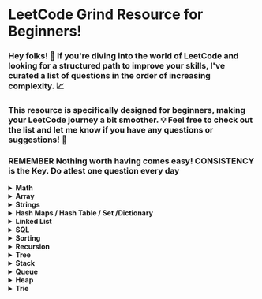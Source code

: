 # LeetCode Grind Resource for Beginners!

### Hey folks! 👋 If you're diving into the world of LeetCode and looking for a structured path to improve your skills, I've curated a list of questions in the order of increasing complexity. 📈

### This resource is specifically designed for beginners, making your LeetCode journey a bit smoother. 💡 Feel free to check out the list and let me know if you have any questions or suggestions! 🚀

### REMEMBER Nothing worth having comes easy! CONSISTENCY is the Key. Do atlest one question every day							
							

<details>
	<summary> <strong> Math </strong> </summary>	
	
1. [`2235. Add Two Integers`](./Golang/Leetcode%202235%20Add%20Two%20Integers.go) : Simplest Leetcode Question
2. [`412. Fizz Buzz`](./Golang/Leetcode%20412%20Fizz%20Buzz%20Golang.go)
3. [`2469 Convert the Temperature`](./Golang/Leetcode%202469%20Convert%20the%20Temperature%20Golang%20Solution.go)
4. [`1952. Three Divisors`](./Golang/Leetcode%201952.%20Three%20Divisors.go)
5. [`2455. Average Value of Even Numbers That Are Divisible by Three`](./Golang/Leetcode%202455.%20Average%20Value%20of%20Even%20Numbers%20That%20Are%20Divisible%20by%20Three.go)
6. [`1313. Decompress Run-Length Encoded List`](./Golang/Leetcode%201313.%20Decompress%20Run-Length%20Encoded%20List.go)
7. [`507. Perfect Number`](./Golang/Leetcode%20507.%20Perfect%20Number.go)
8. [`657. Robot Return to Origin`](./Golang/Leetcode%20657.%20Robot%20Return%20to%20Origin.go)
9. [`367. Valid Perfect Square`](./Golang/Leetcode%20367.%20Valid%20Perfect%20Square.go)
10. [`561. Array Partition`](./Golang/Leetcode%20561.%20Array%20Partition.go)
11. [`2833. Furthest Point From Origin`](./Golang/Leetcode%202833.%20Furthest%20Point%20From%20Origin.go) : You can use if else condition if didn't know hashmaps
12. [`2427. Number of Common Factors`](./Golang/Leetcode%202427%20Number%20of%20Common%20Factors.go)
13. [`1979. Find Greatest Common Divisor of Array`](./Golang/Leetcode%201979.%20Find%20Greatest%20Common%20Divisor%20of%20Array.go)
14. [`9. Palindrome Number`](./Golang/Leetcode%209%20Palindrome%20Number.go)
15. [`1281. Subtract the Product and Sum of Digits of an Integer`](./Golang/Leetcode%201281%20Subtract%20the%20Product%20and%20Sum%20of%20Digits%20of%20an%20Integer.go)
16.  [`2413. Smallest Even Multiple`](./Golang/Leetcode%202413%20Smallest%20Even%20Multiple.go)
17.  [`1431. Kids With the Greatest Number of Candies`](./Golang/Leetcode%201431.%20Kids%20With%20the%20Greatest%20Number%20of%20Candies.go)
18.  [`2706. Buy Two Chocolates`](./Golang/Leetcode%202706%20Buy%20Two%20Chocolates.go)
19.  [`268. Missing Number`](./Golang/Leetcode%20268.%20Missing%20Number.go)
20.  [`383. Ransom Note`](./Golang/Leetcode%20383.%20Ransom%20Note.go)
21.  [`896. Monotonic Array`](./Golang/Leetcode%20896.%20Monotonic%20Array.go)
22.  [`2965. Find Missing and Repeated Values`](./Golang/Leetcode%202965.%20Find%20Missing%20and%20Repeated%20Values.go)
23.  [`2894. Divisible and Non-divisible Sums Difference`](./Golang/Leetcode%202894%20Divisible%20and%20Non-divisible%20Sums%20Difference.go)
24.  [`2769. Find the Maximum Achievable Number`](./Golang/Leetcode%202769%20Find%20the%20Maximum%20Achievable%20Number.go)
25.  [`2535. Difference Between Element Sum and Digit Sum of an Array`](./Golang/Leetcode%202535%20Difference%20Between%20Element%20Sum%20and%20Digit%20Sum%20of%20an%20Array.go)
26.  [`2544. Alternating Digit Sum`](./Golang/Leetcode%202544%20Alternating%20Digit%20Sum.go)
27.  [`2154. Keep Multiplying Found Values by Two`](./Golang/Leetcode%202154.%20Keep%20Multiplying%20Found%20Values%20by%20Two.go)
28.  [`1351. Count Negative Numbers in a Sorted Matrix`](./Golang/Leetcode%201351.%20Count%20Negative%20Numbers%20in%20a%20Sorted%20Matrix.go)
29.  [`1317. Convert Integer to the Sum of Two No-Zero Integers`](./Golang/Leetcode%201317.%20Convert%20Integer%20to%20the%20Sum%20of%20Two%20No-Zero%20Integers.go)
30.  [`1720. Decode XORed Array`](./Golang/Leetcode%201720.%20Decode%20XORed%20Array.go)
31.  [`2574. Left and Right Sum Differences`](./Golang/Leetcode%202574.%20Left%20and%20Right%20Sum%20Differences.go)
32.  [`191. Number of 1 Bits`](./Golang/Leetcode%20191.%20Number%20of%201%20Bits.go)
33.  [`2859. Sum of Values at Indices With K Set Bits`](./Golang/Leetcode%202859.%20Sum%20of%20Values%20at%20Indices%20With%20K%20Set%20Bits.go)
34.  [`509. Fibonacci Number`](./Golang/Leetcode%20509.%20Fibonacci%20Number.go)
35.  [`70. Climbing Stairs`](./Golang/Leetcode%2070.%20Climbing%20Stairs.go) : Similiar to Fibonacci
36.  [`231. Power of Two`](./Golang/Leetcode%20231.%20Power%20of%20Two.go)
37.  [`326. Power of Three`](./Golang/Leetcode%20326.%20Power%20of%20Three.go)
38.  [`342. Power of Four`](./Golang/Leetcode%20342.%20Power%20of%20Four.go)
39.  [`35. Search Insert Position`](./Golang/Leetcode%2035%20Search%20Insert%20Position.go) : Binary Search Implementation
40.  [`455. Assign Cookies`](./Golang/Leetcode%20455%20Assign%20Cookies.go)
41.  [`121. Best Time to Buy and Sell Stock`](./Golang/Leetcode%20121.%20Best%20Time%20to%20Buy%20and%20Sell%20Stock.go)
42.  [`1588. Sum of All Odd Length Subarrays`](./Golang/Leetcode%201588%20Sum%20of%20All%20Odd%20Length%20Subarrays.go)
43.  [`645. Set Mismatch`](./Golang/Leetcode%20645%20Set%20Mismatch.go)
44.  [`977. Squares of a Sorted Array`](./Golang/Leetcode%20977.%20Squares%20of%20a%20Sorted%20Array.go)
45.  [`628. Maximum Product of Three Numbers`](./Golang/Leetcode%20628%20Maximum%20Product%20of%20Three%20Numbers.go)
46.  [`414. Third Maximum Number`](./Golang/Leetcode%20414.%20Third%20Maximum%20Number.go)
47.  [`2119. A Number After a Double Reversal`](./Golang/Leetcode%202119%20A%20Number%20After%20a%20Double%20Reversal.go)
48. [`1304. Find N Unique Integers Sum up to Zero`](./Golang/Leetcode%201304%20Find%20N%20Unique%20Integers%20Sum%20up%20to%20Zero.go)
49. [`2475. Number of Unequal Triplets in Array`](./Golang/Leetcode%202475%20Number%20of%20Unequal%20Triplets%20in%20Array.go)
50. [`1688. Count of Matches in Tournament`](./Golang/Leetcode%201688%20Count%20of%20Matches%20in%20Tournament.go)
51. [`389. Find the Difference`](./Golang/Leetcode%20389%20Find%20the%20Difference%20Golang%20Solution.go)
52. [`1512. Number of Good Pairs`](./Golang/Leetcode%201512%20Number%20of%20Good%20Pairs.go)
53.  [`2180. Count Integers With Even Digit Sum`](./Golang/Leetcode%202180%20Count%20Integers%20With%20Even%20Digit%20Sum.go)
54.  [`7. Reverse Integer`](./Golang/Leetcode%207%20Reverse%20Integer.go)
55.  [`1710. Maximum Units on a Truck`](./Golang/Leetcode%201710.%20Maximum%20Units%20on%20a%20Truck.go)
56.  [`66. Plus One`](./Golang/Leetcode%2066%20Plus%20One.go)
57.  [`2824. Count Pairs Whose Sum is Less than Target`](./Golang/Leetcode%202824%20Count%20Pairs%20Whose%20Sum%20is%20Less%20than%20Target.go)
58.  [`2540. Minimum Common Value`](./Golang/Leetcode%202540.%20Minimum%20Common%20Value.go) : Two pointer approach
59.  [`2807. Insert Greatest Common Divisors in Linked List`](./Golang/Leetcode%202807%20Insert%20Greatest%20Common%20Divisors%20in%20Linked%20List.go) : Medium Question but Medium - Easy level
60.  [`2125. Number of Laser Beams in a Bank`](./Golang/Leetcode%202125%20Number%20of%20Laser%20Beams%20in%20a%20Bank.go) : Medium - Easy level
61.  [`2870. Minimum Number of Operations to Make Array Empty`](./Golang/Leetcode%202870%20Minimum%20Number%20of%20Operations%20to%20Make%20Array%20Empty.go) : Medium - Easy level
62.  [`2396. Strictly Palindromic Number.go`](./Golang/Leetcode%202396.%20Strictly%20Palindromic%20Number.go)
63.   [`2610. Convert an Array Into a 2D Array With Conditions`](./Golang/Leetcode%202610%20Convert%20an%20Array%20Into%20a%202D%20Array%20With%20Conditions.go) : Medium
64.   [`380. Insert Delete GetRandom O(1)`](./Golang/Leetcode%20380.%20Insert%20Delete%20GetRandom%20O(1).go) : Medium
65.   [`46. Permutations`](./Golang/Leetcode%2046.%20Permutations.go) : Medium (Recursion)
66.   [`1481. Least Number of Unique Integers after K Removals`](./Golang/Leetcode%201481.%20Least%20Number%20of%20Unique%20Integers%20after%20K%20Removals.go) : Medium O(N) Solution
67.   [`1291. Sequential Digits`](./Golang/Leetcode%201291.%20Sequential%20Digits.go) : Medium

</details>

<details>
	<summary> <strong> Array </strong> </summary>		

1. [`2455. Average Value of Even Numbers That Are Divisible by Three`](./Golang/Leetcode%202455.%20Average%20Value%20of%20Even%20Numbers%20That%20Are%20Divisible%20by%20Three.go)
2. [`961. N-Repeated Element in Size 2N Array`](./Golang/Leetcode%20961.%20N-Repeated%20Element%20in%20Size%202N%20Array.go)
3. [`561. Array Partition`](./Golang/Leetcode%20561.%20Array%20Partition.go)
4. [`1313. Decompress Run-Length Encoded List`](./Golang/Leetcode%201313.%20Decompress%20Run-Length%20Encoded%20List.go)
5. [`2089. Find Target Indices After Sorting Array`](./Golang/Leetcode%202089%20Find%20Target%20Indices%20After%20Sorting%20Array.go)
6. [`2215. Find the Difference of Two Arrays`](./Golang/Leetcode%202215.%20Find%20the%20Difference%20of%20Two%20Arrays.go)
7. [`2798. Number of Employees Who Met the Target`](./Golang/Leetcode%202798%20Number%20of%20Employees%20Who%20Met%20the%20Target.go)
8. [`1431. Kids With the Greatest Number of Candies`](./Golang/Leetcode%201431.%20Kids%20With%20the%20Greatest%20Number%20of%20Candies.go)
9. [`2706. Buy Two Chocolates`](./Golang/Leetcode%202706%20Buy%20Two%20Chocolates.go)
10. [`383. Ransom Note`](./Golang/Leetcode%20383.%20Ransom%20Note.go)
11. [`191. Number of 1 Bits`](./Golang/Leetcode%20191.%20Number%20of%201%20Bits.go)
12. [`2864. Maximum Odd Binary Number`](./Golang/Leetcode%202864.%20Maximum%20Odd%20Binary%20Number.go)
13. [`2859. Sum of Values at Indices With K Set Bits`](./Golang/Leetcode%202859.%20Sum%20of%20Values%20at%20Indices%20With%20K%20Set%20Bits.go)
14. [`1672. Richest Customer Wealth`](./Golang/Leetcode%201672%20Richest%20Customer%20Wealth.go)
15. [`2441. Largest Positive Integer That Exists With Its Negative`](./Golang/Leetcode%202441%20Largest%20Positive%20Integer%20That%20Exists%20With%20Its%20Negative.go)
16. [`2544. Alternating Digit Sum`](./Golang/Leetcode%202544%20Alternating%20Digit%20Sum.go)
17. [`1720. Decode XORed Array`](./Golang/Leetcode%201720.%20Decode%20XORed%20Array.go)
18. [`268. Missing Number`](./Golang/Leetcode%20268.%20Missing%20Number.go)
19. [`2965. Find Missing and Repeated Values`](./Golang/Leetcode%202965.%20Find%20Missing%20and%20Repeated%20Values.go)
20. [`1207. Unique Number of Occurrences`](./Golang/Leetcode%201207.%20Unique%20Number%20of%20Occurrences.go)
21. [`2574. Left and Right Sum Differences`](./Golang/Leetcode%202574.%20Left%20and%20Right%20Sum%20Differences.go)
22. [`455. Assign Cookies`](./Golang/Leetcode%20455%20Assign%20Cookies.go)
23. [`3005. Count Elements With Maximum Frequency`](./Golang/Leetcode%203005.%20Count%20Elements%20With%20Maximum%20Frequency.go)
24. [`896. Monotonic Array`](./Golang/Leetcode%20896.%20Monotonic%20Array.go)
25. [`977. Squares of a Sorted Array`](./Golang/Leetcode%20977.%20Squares%20of%20a%20Sorted%20Array.go)
26. [`121. Best Time to Buy and Sell Stock`](./Golang/Leetcode%20121.%20Best%20Time%20to%20Buy%20and%20Sell%20Stock.go)
27. [`2475. Number of Unequal Triplets in Array`](./Golang/Leetcode%202475%20Number%20of%20Unequal%20Triplets%20in%20Array.go)
28. [`1913. Maximum Product Difference Between Two Pairs`](./Golang/Leetcode%201913%20Maximum%20Product%20Difference%20Between%20Two%20Pairs.go)
29. [`2176. Count Equal and Divisible Pairs in an Array`](./Golang/Leetcode%202176%20Count%20Equal%20and%20Divisible%20Pairs%20in%20an%20Array.go)
30. [`26. Remove Duplicates from Sorted Array`](./Golang/Leetcode%2026%20Remove%20Duplicates%20from%20Sorted%20Array.go)
31. [`2540. Minimum Common Value`](./Golang/Leetcode%202540.%20Minimum%20Common%20Value.go) : Two pointer approach
32. [`349. Intersection of Two Arrays`](./Golang/Leetcode%20349.%20Intersection%20of%20Two%20Arrays.go)
33. [`350. Intersection of Two Arrays II`](./Golang/Leetcode%20350.%20Intersection%20of%20Two%20Arrays%20II.go)
34. [`643. Maximum Average Subarray I`](./Golang/Leetcode%20643.%20Maximum%20Average%20Subarray%20I.go)
35. [`1089. Duplicate Zeros`](./Golang/Leetcode%201089.%20Duplicate%20Zeros.go):  Given a fixed-length integer array arr, duplicate each occurrence of zero, shifting the remaining elements to the right.
36. [`2006. Count Number of Pairs With Absolute Difference K`](./Golang/Leetcode%202006%20Count%20Number%20of%20Pairs%20With%20Absolute%20Difference%20K.go)
37. [`628. Maximum Product of Three Numbers`](./Golang/Leetcode%20628%20Maximum%20Product%20of%20Three%20Numbers.go)
38. [`1710. Maximum Units on a Truck`](./Golang/Leetcode%201710.%20Maximum%20Units%20on%20a%20Truck.go)
39. [`66. Plus One`](./Golang/Leetcode%2066%20Plus%20One.go)
40. [`2433. Find The Original Array of Prefix Xor`](./Golang/Leetcode%202433%20Find%20The%20Original%20Array%20of%20Prefix%20Xor.go)
41. [`2824. Count Pairs Whose Sum is Less than Target`](./Golang/Leetcode%202824%20Count%20Pairs%20Whose%20Sum%20is%20Less%20than%20Target.go)
42. [`1588. Sum of All Odd Length Subarrays`](./Golang/Leetcode%201588%20Sum%20of%20All%20Odd%20Length%20Subarrays.go)
43. [`2125. Number of Laser Beams in a Bank`](./Golang/Leetcode%202125%20Number%20of%20Laser%20Beams%20in%20a%20Bank.go) : Medium - Easy level
44. [`2870. Minimum Number of Operations to Make Array Empty`](./Golang/Leetcode%202870%20Minimum%20Number%20of%20Operations%20to%20Make%20Array%20Empty.go) : Medium - Easy level
45. [`2396. Strictly Palindromic Number.go`](./Golang/Leetcode%202396.%20Strictly%20Palindromic%20Number.go)
46. [`2610. Convert an Array Into a 2D Array With Conditions`](./Golang/Leetcode%202610%20Convert%20an%20Array%20Into%20a%202D%20Array%20With%20Conditions.go) : Medium
47. [`380. Insert Delete GetRandom O(1)`](./Golang/Leetcode%20380.%20Insert%20Delete%20GetRandom%20O(1).go) : Medium
48. [`46. Permutations`](./Golang/Leetcode%2046.%20Permutations.go) : Medium (Recursion)
49. [`1481. Least Number of Unique Integers after K Removals`](./Golang/Leetcode%201481.%20Least%20Number%20of%20Unique%20Integers%20after%20K%20Removals.go) : Medium O(N) Solution
</details>

<details>
	<summary> <strong> Strings </strong> </summary>	
	
1. [`1108. Defanging an IP Address`](./Golang/Leetcode%201108%20Defanging%20an%20IP%20Address%20Golang%20Solution.go)
2. [`657. Robot Return to Origin`](./Golang/Leetcode%20657.%20Robot%20Return%20to%20Origin.go)
3. [`2833. Furthest Point From Origin`](./Golang/Leetcode%202833.%20Furthest%20Point%20From%20Origin.go) : You can use if else condition if didn't know hashmaps
4. [`2351. First Letter to Appear Twice`](./Golang/Leetcode%202351%20First%20Letter%20to%20Appear%20Twice.go)
5. [`387. First Unique Character in a String`](./Golang/Leetcode%20387.%20First%20Unique%20Character%20in%20a%20String.go)
6. [`383. Ransom Note`](./Golang/Leetcode%20383.%20Ransom%20Note.go)
7. [`1704. Determine if String Halves Are Alike`](./Golang/Leetcode%201704.%20Determine%20if%20String%20Halves%20Are%20Alike.go)
8. [`2108. Find First Palindromic String in the Array`](./Golang/Leetcode%202108.%20Find%20First%20Palindromic%20String%20in%20the%20Array.go)
9. [`744. Find Smallest Letter Greater Than Target`](./Golang/Leetcode%20744%20Find%20Smallest%20Letter%20Greater%20Than%20Target.go)
10. [`1816. Truncate Sentence`](./Golang/Leetcode%201816.%20Truncate%20Sentence.go)
11. [`1528. Shuffle String`](./Golang/Leetcode%201528.%20Shuffle%20String.go)
12. [`191. Number of 1 Bits`](./Golang/Leetcode%20191.%20Number%20of%201%20Bits.go)
13. [`1773. Count Items Matching a Rule`](./Golang/Leetcode%201773.%20Count%20Items%20Matching%20a%20Rule.go)
14. [`2114. Maximum Number of Words Found in Sentences`](./Golang/Leetcode%202114.%20Maximum%20Number%20of%20Words%20Found%20in%20Sentences.go)
15. [`1662. Check If Two String Arrays are Equivalent`](./Golang/Leetcode%201662.%20Check%20If%20Two%20String%20Arrays%20are%20Equivalent.go)
16. [`1678. Goal Parser Interpretation`](./Golang/Leetcode%201678%20Goal%20Parser%20Interpretation.go)
17. [`2273. Find Resultant Array After Removing Anagrams`](./Golang/Leetcode%202273.%20Find%20Resultant%20Array%20After%20Removing%20Anagrams.go)
18. [`2828. Check if a String Is an Acronym of Words`](./Golang/Leetcode%202828%20Check%20if%20a%20String%20Is%20an%20Acronym%20of%20Words.go)
19. [`2942. Find Words Containing Character`](./Golang/Leetcode%202942%20Find%20Words%20Containing%20Character.go)
20. [`1624. Largest Substring Between Two Equal Characters`](./Golang/Leetcode%201624%20Largest%20Substring%20Between%20Two%20Equal%20Characters.go)
21. [`1689. Partitioning Into Minimum Number Of Deci-Binary Numbers`](./Golang/Leetcode%201689%20Partitioning%20Into%20Minimum%20Number%20Of%20Deci-Binary%20Numbers.go)
22. [`1347. Minimum Number of Steps to Make Two Strings Anagram`](./Golang/Leetcode%201347.%20Minimum%20Number%20of%20Steps%20to%20Make%20Two%20Strings%20Anagram.go): Medium - Easy
23. [`2186. Minimum Number of Steps to Make Two Strings Anagram II`](./Golang/Leetcode%202186.%20Minimum%20Number%20of%20Steps%20to%20Make%20Two%20Strings%20Anagram%20II.go): Medium
24. [`1657. Determine if Two Strings Are Close`](./Golang/Leetcode%201657.%20Determine%20if%20Two%20Strings%20Are%20Close.go): Medium
25. [`567. Permutation in String`](./Golang/Leetcode%20567.%20Permutation%20in%20String.go) : Sliding Window Approach
26. [`438. Find All Anagrams in a String`](./Golang/Leetcode%20438.%20Find%20All%20Anagrams%20in%20a%20String.go) : Sliding Window
</details>

<details>
	<summary> <strong> Hash Maps / Hash Table / Set /Dictionary </strong> </summary>	
	
1. [`1. Two Sum`](./Golang/Leetcode%201%20Two%20Sum.go)
2. [`217. Contains Duplicate`](./Golang/Leetcode%20217%20Contains%20Duplicate.go): Given an integer array nums, return true if any value appears at least twice in the array, and return false if every element is distinct.
3. [`961. N-Repeated Element in Size 2N Array`](./Golang/Leetcode%20961.%20N-Repeated%20Element%20in%20Size%202N%20Array.go)
4. [`2833. Furthest Point From Origin`](./Golang/Leetcode%202833.%20Furthest%20Point%20From%20Origin.go)
5. [`1748. Sum of Unique Elements`](./Golang/Leetcode%201748%20Sum%20of%20Unique%20Elements.go)
6. [`1207. Unique Number of Occurrences`](./Golang/Leetcode%201207.%20Unique%20Number%20of%20Occurrences.go)
7. [`2351. First Letter to Appear Twice`](./Golang/Leetcode%202351%20First%20Letter%20to%20Appear%20Twice.go)
8. [`387. First Unique Character in a String`](./Golang/Leetcode%20387.%20First%20Unique%20Character%20in%20a%20String.go)
9. [`2215. Find the Difference of Two Arrays`](./Golang/Leetcode%202215.%20Find%20the%20Difference%20of%20Two%20Arrays.go)
10. [`1941. Check if All Characters Have Equal Number of Occurrences`](./Golang/Leetcode%201941%20Check%20if%20All%20Characters%20Have%20Equal%20Number%20of%20Occurrences.go)
11. [`287. Find the Duplicate Number`](./Golang/Leetcode%20287%20Find%20the%20Duplicate%20Number.go)
12. [`2154. Keep Multiplying Found Values by Two`](./Golang/Leetcode%202154.%20Keep%20Multiplying%20Found%20Values%20by%20Two.go)
13. [`575. Distribute Candies`](./Golang/Leetcode%20575%20Distribute%20Candies.go)
14. [`3005. Count Elements With Maximum Frequency`](./Golang/Leetcode%203005.%20Count%20Elements%20With%20Maximum%20Frequency.go)
15. [`1512. Number of Good Pairs`](./Golang/Leetcode%201512%20Number%20of%20Good%20Pairs.go)
16. [`169. Majority Element`](./Golang/Leetcode%20169%20Majority%20Element.go)
17. [`2190. Most Frequent Number Following Key In an Array`](./Golang/Leetcode%202190.%20Most%20Frequent%20Number%20Following%20Key%20In%20an%20Array.go)
18. [`383. Ransom Note`](./Golang/Leetcode%20383.%20Ransom%20Note.go)
19. [`1624. Largest Substring Between Two Equal Characters`](./Golang/Leetcode%201624%20Largest%20Substring%20Between%20Two%20Equal%20Characters.go)
20. [`205. Isomorphic Strings`](./Golang/Leetcode%20205%20Isomorphic%20Strings.go)
21. [`242. Valid Anagram`](./Golang/Leetcode%20242%20Valid%20Anagram.go)
22. [`1832. Check if the Sentence Is Pangram`](./Golang/Leetcode%201832%20Check%20if%20the%20Sentence%20Is%20Pangram.go)
23. [`771. Jewels and Stones`](./Golang/Leetcode%20771%20Jewels%20and%20Stones.go)
24. [`202. Happy Number`](./Golang/Leetcode%20202%20Happy%20Number.go)
25. [`2965. Find Missing and Repeated Values`](./Golang/Leetcode%202965.%20Find%20Missing%20and%20Repeated%20Values.go)
26. [`1282. Group the People Given the Group Size They Belong To`](./Golang/Leetcode%201282%20Group%20the%20People%20Given%20the%20Group%20Size%20They%20Belong%20To.go)
27. [`349. Intersection of Two Arrays`](./Golang/Leetcode%20349.%20Intersection%20of%20Two%20Arrays.go)
28. [`350. Intersection of Two Arrays II`](./Golang/Leetcode%20350.%20Intersection%20of%20Two%20Arrays%20II.go)
29. [`2357. Make Array Zero by Subtracting Equal Amounts`](./Golang/Leetcode%202357%20Make%20Array%20Zero%20by%20Subtracting%20Equal%20Amounts.go)
30. [`1370. Increasing Decreasing String`](./Golang/Leetcode%201370%20Increasing%20Decreasing%20String.go)
31. [`2367. Number of Arithmetic Triplets`](./Golang/Leetcode%202367%20Number%20of%20Arithmetic%20Triplets.go)
32. [`219. Contains Duplicate II`](./Golang/Leetcode%20219.%20Contains%20Duplicate%20II.go)
33. [`2404. Most Frequent Even Element`](./Golang/Leetcode%202404.%20Most%20Frequent%20Even%20Element.go)
34. [`1347. Minimum Number of Steps to Make Two Strings Anagram`](./Golang/Leetcode%201347.%20Minimum%20Number%20of%20Steps%20to%20Make%20Two%20Strings%20Anagram.go): Medium - Easy
35. [`2186. Minimum Number of Steps to Make Two Strings Anagram II`](./Golang/Leetcode%202186.%20Minimum%20Number%20of%20Steps%20to%20Make%20Two%20Strings%20Anagram%20II.go): Medium
36. [`1657. Determine if Two Strings Are Close`](./Golang/Leetcode%201657.%20Determine%20if%20Two%20Strings%20Are%20Close.go): Medium
37. [`380. Insert Delete GetRandom O(1)`](./Golang/Leetcode%20380.%20Insert%20Delete%20GetRandom%20O(1).go) : Medium
38. [`49. Group Anagrams`](./Golang/Leetcode%2049.%20Group%20Anagrams.go) : Medium
</details>

<details>
	<summary> <strong> Linked List </strong> </summary>	
	
1. [`1290. Convert Binary Number in a Linked List to Integer`](./Golang/Leetcode%201290%20Convert%20Binary%20Number%20in%20a%20Linked%20List%20to%20Integer.go):  Given head which is a reference node to a singly-linked list. The value of each node in the linked list is either 0 or 1. The linked list holds the binary representation of a number. Return the decimal value of the number in the linked list.
2. [`876. Middle of the Linked List`](./Golang/Leetcode%20876%20Middle%20of%20the%20Linked%20List.go): Given the head of a singly linked list, return the middle node of the linked list. If there are two middle nodes, return the second middle node.
3. [`206. Reverse Linked List`](./Golang/Leetcode%20206.%20Reverse%20Linked%20List.go)
4. [`234. Palindrome Linked List`](./Golang/Leetcode%20234.%20Palindrome%20Linked%20List.go)
5. [`160. Intersection of Two Linked Lists`](./Golang/Leetcode%20160%20Intersection%20of%20Two%20Linked%20Lists.go): Given the heads of two singly linked-lists headA and headB, return the node at which the two lists intersect. If the two linked lists have no intersection at all, return null.
6. [`141. Linked List Cycle`](./Golang/Leetcode%20141%20Linked%20List%20Cycle.go): Given head, the head of a linked list, determine if the linked list has a cycle in it.
7. [`19. Remove Nth Node From End of List`](./Golang/Leetcode%2019%20Remove%20Nth%20Node%20From%20End%20of%20List.go): Given the head of a linked list, remove the nth node from the end of the list and return its head.
8. [`2095. Delete the Middle Node of a Linked List`](./Golang/blob/main/Golang/Leetcode%202095%20Delete%20the%20Middle%20Node%20of%20a%20Linked%20List.go): You are given the head of a linked list. Delete the middle node, and return the head of the modified linked list.
9.  [`2807. Insert Greatest Common Divisors in Linked List`](./Golang/Leetcode%202807%20Insert%20Greatest%20Common%20Divisors%20in%20Linked%20List.go) : Medium Question but Medium - Easy level
10. [`707. Design Linked List`](./Golang/Leetcode%20707%20Design%20Linked%20List.go): (Medium) Design your implementation of the linked list.
</details>


<details>
<summary> <strong> SQL </strong> </summary>	
	
1. [`1757. Recyclable and Low Fat Products`](./SQL/1757.%20Recyclable%20and%20Low%20Fat%20Products.sql)
2. [`584. Find Customer Referee`](./SQL/584.%20Find%20Customer%20Referee.go)
3. [`595. Big Countries`](./SQL/595.%20Big%20Countries.sql)
4. [`1148. Article Views I`](./SQL/1148.%20Article%20Views%20I.sql)
5. [`1683. Invalid Tweets`](./SQL/1683.%20Invalid%20Tweets.sql)
6. [`1378. Replace Employee ID With The Unique Identifier`](./SQL/Leetcode%201378.%20Replace%20Employee%20ID%20With%20The%20Unique%20Identifier.sql)
7. [`1068. Product Sales Analysis I`](./SQL/1068.%20Product%20Sales%20Analysis%20I.sql)
8. [`2356. Number of Unique Subjects Taught by Each Teacher`](./SQL/2356.%20Number%20of%20Unique%20Subjects%20Taught%20by%20Each%20Teacher.sql)
9. [`1581. Customer Who Visited but Did Not Make Any Transactions`](./SQL/1581.%20Customer%20Who%20Visited%20but%20Did%20Not%20Make%20Any%20Transactions.sql)
</details>


<details>
	<summary> <strong> Sorting </strong> </summary>	
	
1. [`1089. Duplicate Zeros`](./Golang/Leetcode%201089.%20Duplicate%20Zeros.go):  Given a fixed-length integer array arr, duplicate each occurrence of zero, shifting the remaining elements to the right.
</details>

<details>
	<summary> <strong> Recursion </strong> </summary>	
	
1. [`144 Binary Tree Preorder Traversal`](./Golang/Leetcode%20144%20Binary%20Tree%20Preorder%20Traversal.go)
2. [`94 Binary Tree Inorder Traversal`](./Golang/Leetcode%2094%20Binary%20Tree%20Inorder%20Traversal.go)
3. [`145 Binary Tree Postorder Traversal`](./Golang/Leetcode%20145%20Binary%20Tree%20Postorder%20Traversal.go)
4. [`231. Power of Two`](./Golang/Leetcode%20231.%20Power%20of%20Two.go)
5. [`326. Power of Three`](./Golang/Leetcode%20326.%20Power%20of%20Three.go)
6. [`342. Power of Four`](./Golang/Leetcode%20342.%20Power%20of%20Four.go)
7. [`46. Permutations`](./Golang/Leetcode%2046.%20Permutations.go) : Medium (Recursion)
8. [`1302. Deepest Leaves Sum`](./Golang/Leetcode%201302.%20Deepest%20Leaves%20Sum.go) : Medium
   
</details>


<details>
	<summary> <strong> Tree </strong> </summary>	
	
1. [`144 Binary Tree Preorder Traversal`](./Golang/Leetcode%20144%20Binary%20Tree%20Preorder%20Traversal.go)
2. [`94 Binary Tree Inorder Traversal`](./Golang/Leetcode%2094%20Binary%20Tree%20Inorder%20Traversal.go)
3. [`145 Binary Tree Postorder Traversal`](./Golang/Leetcode%20145%20Binary%20Tree%20Postorder%20Traversal.go)
4. [`938. Range Sum of BST`](./Golang/Leetcode%20938%20Range%20Sum%20of%20BST.go)
5. [`872. Leaf-Similar Trees`](./Golang/Leetcode%20872%20Leaf-Similar%20Trees.go)
6. [`1302. Deepest Leaves Sum`](./Golang/Leetcode%201302.%20Deepest%20Leaves%20Sum.go) : Medium
</details>

<details>
	<summary> <strong> Stack </strong> </summary>	
	
1. [`1089. Duplicate Zeros`](./Golang/Leetcode%201089.%20Duplicate%20Zeros.go):  Given a fixed-length integer array arr, duplicate each occurrence of zero, shifting the remaining elements to the right.
</details>

<details>
	<summary> <strong> Queue </strong> </summary>	
	
1. [`1089. Duplicate Zeros`](./Golang/Leetcode%201089.%20Duplicate%20Zeros.go):  Given a fixed-length integer array arr, duplicate each occurrence of zero, shifting the remaining elements to the right.
</details>

<details>
	<summary> <strong> Heap </strong> </summary>	
	
1. [`1089. Duplicate Zeros`](./Golang/Leetcode%201089.%20Duplicate%20Zeros.go):  Given a fixed-length integer array arr, duplicate each occurrence of zero, shifting the remaining elements to the right.
</details>

<details>
	<summary> <strong> Trie </strong> </summary>	
	
1. [`1089. Duplicate Zeros`](./Golang/Leetcode%201089.%20Duplicate%20Zeros.go):  Given a fixed-length integer array arr, duplicate each occurrence of zero, shifting the remaining elements to the right.
</details>
